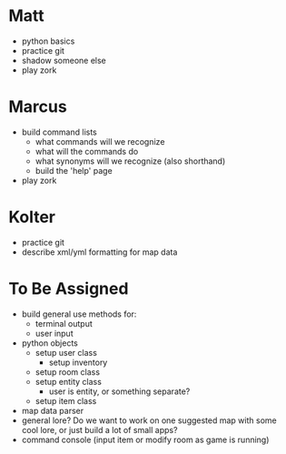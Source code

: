 # Matt
* python basics
* practice git
* shadow someone else 
* play zork

# Marcus 
* build command lists
    - what commands will we recognize
    - what will the commands do
    - what synonyms will we recognize (also shorthand)
    - build the 'help' page
* play zork

# Kolter
* practice git
* describe xml/yml formatting for map data 


# To Be Assigned
* build general use methods for:
    - terminal output
    - user input
* python objects
    * setup user class
        * setup inventory
    * setup room class
    * setup entity class
        - user is entity, or something separate?
    * setup item class
* map data parser
* general lore? Do we want to work on one suggested map with some cool lore, or just build a lot of small apps?
* command console (input item or modify room as game is running)
